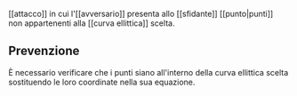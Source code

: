 [[attacco]] in cui l'[[avversario]] presenta allo [[sfidante]] [[punto|punti]] non appartenenti alla [[curva ellittica]] scelta.

## Prevenzione

È necessario verificare che i punti siano all'interno della curva ellittica scelta sostituendo le loro coordinate nella sua equazione.
